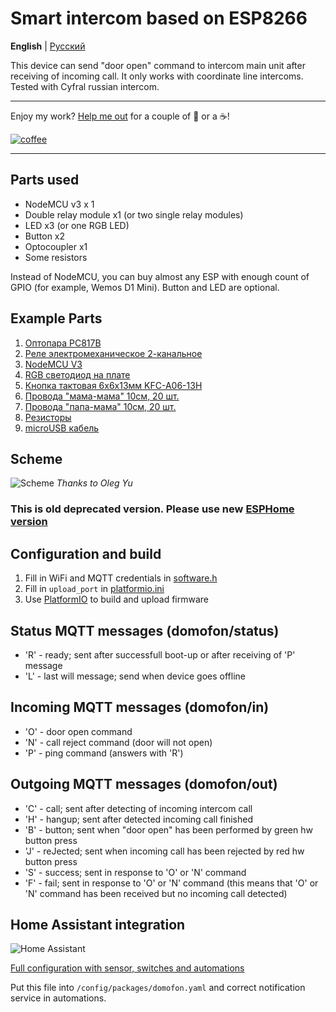# Smart intercom based on ESP8266
**English** | [Русский](https://github.com/Anonym-tsk/smart-domofon/blob/master/native/README.md)

This device can send "door open" command to intercom main unit after receiving of incoming call. It only works with coordinate line intercoms. Tested with Cyfral russian intercom.

---

Enjoy my work? [Help me out](http://yasobe.ru/na/esphome) for a couple of :beers: or a :coffee:!

[![coffee](https://www.buymeacoffee.com/assets/img/custom_images/black_img.png)](http://yasobe.ru/na/esphome)

---

## Parts used
* NodeMCU v3 x 1
* Double relay module x1 (or two single relay modules)
* LED x3 (or one RGB LED)
* Button x2
* Optocoupler x1
* Some resistors

Instead of NodeMCU, you can buy almost any ESP with enough count of GPIO (for example, Wemos D1 Mini). Button and LED are optional.

## Example Parts
1. [Оптопара PC817B](https://roboshop.spb.ru/PC817B)
2. [Реле электромеханическое 2-канальное](https://roboshop.spb.ru/SRD-05VDC-SL-C-2-channel-rele)
3. [NodeMCU V3](https://roboshop.spb.ru/NodeMCU-v3-dev-board)
4. [RGB светодиод на плате](https://roboshop.spb.ru/RGB-led-module)
5. [Кнопка тактовая 6х6х13мм KFC-A06-13H](https://roboshop.spb.ru/KFC-A06-13H)
6. [Провода "мама-мама" 10см, 20 шт.](https://roboshop.spb.ru/female-to-female-line)
7. [Провода "папа-мама" 10см, 20 шт.](https://roboshop.spb.ru/male-to-female-line)
8. [Резисторы](https://roboshop.spb.ru/600-resist-set)
9. [microUSB кабель](https://roboshop.spb.ru/BS-410)

## Scheme
![Scheme](https://raw.githubusercontent.com/Anonym-tsk/smart-domofon/master/native/scheme.jpeg)
*Thanks to Oleg Yu*

### This is old deprecated version. Please use new [ESPHome version](https://github.com/Anonym-tsk/smart-domofon/blob/master/esphome/README_EN.md)

## Configuration and build
1. Fill in WiFi and MQTT credentials in [software.h](https://github.com/Anonym-tsk/smart-domofon/blob/master/native/src/config/software.h)
2. Fill in `upload_port` in [platformio.ini](https://github.com/Anonym-tsk/smart-domofon/blob/master/native/platformio.ini)
3. Use [PlatformIO](https://platformio.org/platformio-ide) to build and upload firmware

## Status MQTT messages (domofon/status)
* 'R' - ready; sent after successfull boot-up or after receiving of 'P' message
* 'L' - last will message; send when device goes offline

## Incoming MQTT messages (domofon/in)
* 'O' - door open command
* 'N' - call reject command (door will not open)
* 'P' - ping command (answers with 'R')

## Outgoing MQTT messages (domofon/out)
* 'C' - call; sent after detecting of incoming intercom call
* 'H' - hangup; sent after detected incoming call finished
* 'B' - button; sent when "door open" has been performed by green hw button press
* 'J' - reJected; sent when incoming call has been rejected by red hw button press
* 'S' - success; sent in response to 'O' or 'N' command
* 'F' - fail; sent in response to 'O' or 'N' command (this means that 'O' or 'N' command has been received but no incoming call detected)

## Home Assistant integration
![Home Assistant](https://raw.githubusercontent.com/Anonym-tsk/smart-domofon/master/native/homeassistant/ha.png)

[Full configuration with sensor, switches and automations](https://github.com/Anonym-tsk/smart-domofon/blob/master/native/homeassistant/domofon.yaml)

Put this file into `/config/packages/domofon.yaml` and correct notification service in automations.
